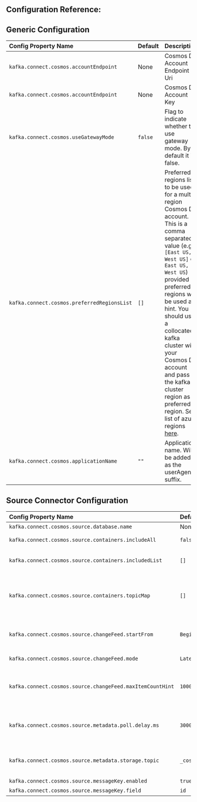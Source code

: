 ## Configuration Reference:

## Generic Configuration
| Config Property Name                         | Default | Description                                                                                                                                                                                                                                                                                                                                                                                                                                                                                    |
|:---------------------------------------------|:--------|:-----------------------------------------------------------------------------------------------------------------------------------------------------------------------------------------------------------------------------------------------------------------------------------------------------------------------------------------------------------------------------------------------------------------------------------------------------------------------------------------------| 
| `kafka.connect.cosmos.accountEndpoint`       | None    | Cosmos DB Account Endpoint Uri                                                                                                                                                                                                                                                                                                                                                                                                                                                                 |
| `kafka.connect.cosmos.accountEndpoint`       | None    | Cosmos DB Account Key                                                                                                                                                                                                                                                                                                                                                                                                                                                                          |
| `kafka.connect.cosmos.useGatewayMode`        | `false` | Flag to indicate whether to use gateway mode. By default it is false.                                                                                                                                                                                                                                                                                                                                                                                                                          |
| `kafka.connect.cosmos.preferredRegionsList`  | `[]`      | Preferred regions list to be used for a multi region Cosmos DB account. This is a comma separated value (e.g., `[East US, West US]` or `East US, West US`) provided preferred regions will be used as hint. You should use a collocated kafka cluster with your Cosmos DB account and pass the kafka cluster region as preferred region. See list of azure regions [here](https://docs.microsoft.com/dotnet/api/microsoft.azure.documents.locationnames?view=azure-dotnet&preserve-view=true). |
| `kafka.connect.cosmos.applicationName`       | `""`    | Application name. Will be added as the userAgent suffix.                                                                                                                                                                                                                                                                                                                                                                                                                                       |

## Source Connector Configuration
| Config Property Name                                      | Default                  | Description                                                                                                                                                                                                                                          |
|:----------------------------------------------------------|:-------------------------|:-----------------------------------------------------------------------------------------------------------------------------------------------------------------------------------------------------------------------------------------------------| 
| `kafka.connect.cosmos.source.database.name`               | None                     | Cosmos DB database name.                                                                                                                                                                                                                             |
| `kafka.connect.cosmos.source.containers.includeAll`       | `false`                  | Flag to indicate whether reading from all containers.                                                                                                                                                                                                |
| `kafka.connect.cosmos.source.containers.includedList`     | `[]`                       | Containers included. This config will be ignored if kafka.connect.cosmos.source.includeAllContainers is true.                                                                                                                                        |
| `kafka.connect.cosmos.source.containers.topicMap`         | `[]`                       | A comma delimited list of Kafka topics mapped to Cosmos containers. For example: topic1#con1,topic2#con2. By default, container name is used as the name of the kafka topic to publish data to, can use this property to override the default config |
| `kafka.connect.cosmos.source.changeFeed.startFrom`        | `Beginning`              | ChangeFeed Start from settings (Now, Beginning or a certain point in time (UTC) for example 2020-02-10T14:15:03) - the default value is 'Beginning'.                                                                                                 |
| `kafka.connect.cosmos.source.changeFeed.mode`             | `LatestVersion`          | ChangeFeed mode (LatestVersion or AllVersionsAndDeletes).                                                                                                                                                                                            |
| `kafka.connect.cosmos.source.changeFeed.maxItemCountHint` | `1000`                   | The maximum number of documents returned in a single change feed request. But the number of items received might be higher than the specified value if multiple items are changed by the same transaction.                                           |
| `kafka.connect.cosmos.source.metadata.poll.delay.ms`      | `300000`                 | Indicates how often to check the metadata changes (including container split/merge, adding/removing/recreated containers). When changes are detected, it will reconfigure the tasks. Default is 5 minutes.                                           |
| `kafka.connect.cosmos.source.metadata.storage.topic`      | `_cosmos.metadata.topic` | The name of the topic where the metadata are stored. The metadata topic will be created if it does not already exist, else it will use the pre-created topic.                                                                                        |
| `kafka.connect.cosmos.source.messageKey.enabled`          | `true`                   | Whether to set the kafka record message key.                                                                                                                                                                                                         |
| `kafka.connect.cosmos.source.messageKey.field`            | `id`                     | The field to use as the message key.                                                                                                                                                                                                                 |
